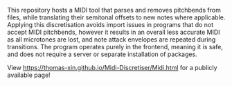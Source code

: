 This repository hosts a MIDI tool that parses and removes pitchbends from files, while translating their semitonal offsets to new notes where applicable.
Applying this discretisation avoids import issues in programs that do not accept MIDI pitchbends, however it results in an overall less accurate MIDI as all microtones are lost, and note attack envelopes are repeated during transitions.
The program operates purely in the frontend, meaning it is safe, and does not require a server or separate installation of packages.

View https://thomas-xin.github.io/Midi-Discretiser/Midi.html for a publicly available page!